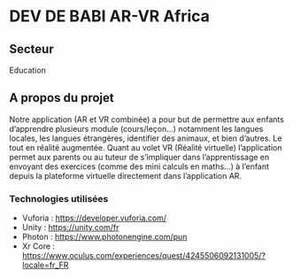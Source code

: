 # DEV DE BABI AR-VR Africa

## Secteur
Education

## A propos du projet
Notre application (AR et VR combinée) a pour but de permettre aux enfants d’apprendre plusieurs module (cours/leçon…) notamment les langues locales, les langues étrangères, identifier des animaux, et bien d’autres. Le tout en réalité augmentée.
Quant au volet VR (Réalité virtuelle) l’application permet aux parents ou au tuteur de s’impliquer dans l’apprentissage en envoyant des exercices (comme des mini calculs en maths...) à l’enfant depuis la plateforme virtuelle directement dans l’application AR.

### Technologies utilisées
* Vuforia : https://developer.vuforia.com/
* Unity : https://unity.com/fr
* Photon : https://www.photonengine.com/pun
* Xr Core : https://www.oculus.com/experiences/quest/4245506092131005/?locale=fr_FR